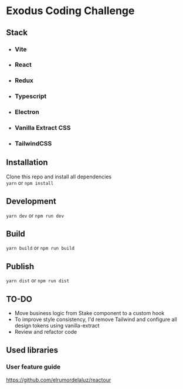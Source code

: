 # Exodus Coding Challenge 

## Stack
- ### Vite
- ### React 
- ### Redux 
- ### Typescript
- ### Electron 
- ### Vanilla Extract CSS
- ### TailwindCSS 

## Installation

Clone this repo and install all dependencies  
`yarn` or `npm install`

## Development

`yarn dev` or `npm run dev`

## Build

`yarn build` or `npm run build`

## Publish

`yarn dist` or `npm run dist`

## TO-DO

- Move business logic from Stake component to a custom hook
- To improve style consistency, I'd remove Tailwind and configure all design tokens using vanilla-extract
- Review and refactor code

## Used libraries

### User feature guide
https://github.com/elrumordelaluz/reactour